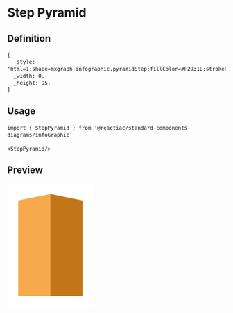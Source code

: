 # Step Pyramid

## Definition

```
{
  _style: 'html=1;shape=mxgraph.infographic.pyramidStep;fillColor=#F2931E;strokeColor=none;shadow=0;',
  _width: 0,
  _height: 95,
}
```

## Usage

```
import { StepPyramid } from '@reactiac/standard-components-diagrams/infoGraphic'

<StepPyramid/>
```

## Preview

<img src="./step-pyramid.png" width="200"/>
